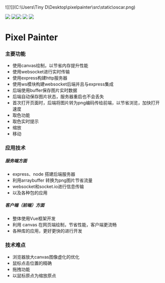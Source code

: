 ![[!]](C:\Users\Tiny D\Desktop\pixelpainter\src\static\oscar.png)

![](https://img.shields.io/badge/npm-v10.10.0-green.svg) ![](https://img.shields.io/badge/express-v4.16.4-green.svg)![](https://img.shields.io/badge/jimp-v0.5.4-green.svg) ![](https://img.shields.io/badge/socket.io-v2.1.1-green.svg) ![](https://img.shields.io/badge/websocket-v6.1.0-green.svg)

# Pixel Painter

### 主要功能

* 使用canvas绘制，以节省内存提升性能
* 使用websocket进行实时传输
* 使用express构建http服务器
* 使用ws模块构建websocket后端并且与express集成
* 后端使用buffer保存图片实时数据
* 后端自动保存图片状态，服务器重启也不会丢失
* 首次打开页面时，后端将图片转为png编码传给前端，以节省浏览，加快打开速度
* 取色功能
* 取色实时提示
* 缩放
* 移动

### 应用技术

##### 服务端方面

* express、node 搭建后端服务器
* 利用arraybuffer 转换为png图片节省流量
* websocket和socket.io进行信息传输
* 以及各种包的应用

##### 客户端（前端）方面

* 整体使用Vue框架开发
* 利用 canvas 在网页端绘制，节省性能，客户端更流畅
* 各种库的应用，更好更快的进行开发

### 技术难点

* 浏览器放大canvas图像虚化的优化
* 鼠标点击位置的精确
* 拖拽功能
* 以鼠标原点为缩放原点
